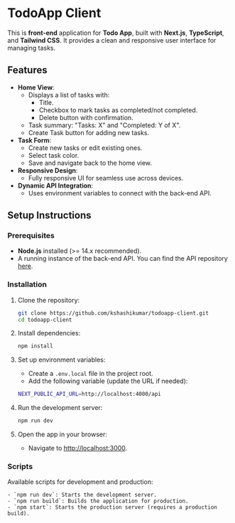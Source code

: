 # TodoApp Client

This is **front-end** application for **Todo App**, built with **Next.js**, **TypeScript**, and **Tailwind CSS**. It provides a clean and responsive user interface for managing tasks.

## Features

- **Home View**:
  - Displays a list of tasks with:
    - Title.
    - Checkbox to mark tasks as completed/not completed.
    - Delete button with confirmation.
  - Task summary: "Tasks: X" and "Completed: Y of X".
  - Create Task button for adding new tasks.
- **Task Form**:
  - Create new tasks or edit existing ones.
  - Select task color.
  - Save and navigate back to the home view.
- **Responsive Design**:
  - Fully responsive UI for seamless use across devices.
- **Dynamic API Integration**:
  - Uses environment variables to connect with the back-end API.

## Setup Instructions

### Prerequisites

- **Node.js** installed (>= 14.x recommended).
- A running instance of the back-end API. You can find the API repository [here](https://github.com/kshashikumar/todoapp-backend).

### Installation

1. Clone the repository:
   ```bash
   git clone https://github.com/kshashikumar/todoapp-client.git
   cd todoapp-client
   ```
2. Install dependencies:
   ```bash
   npm install
   ```
3. Set up environment variables:

   - Create a `.env.local` file in the project root.
   - Add the following variable (update the URL if needed):

   ```bash
   NEXT_PUBLIC_API_URL=http://localhost:4000/api
   ```

4. Run the development server:

   ```bash
   npm run dev
   ```

5. Open the app in your browser:

   - Navigate to [http://localhost:3000](http://localhost:3000).

### Scripts

Available scripts for development and production:

    - `npm run dev`: Starts the development server.
    - `npm run build`: Builds the application for production.
    - `npm start`: Starts the production server (requires a production build).
